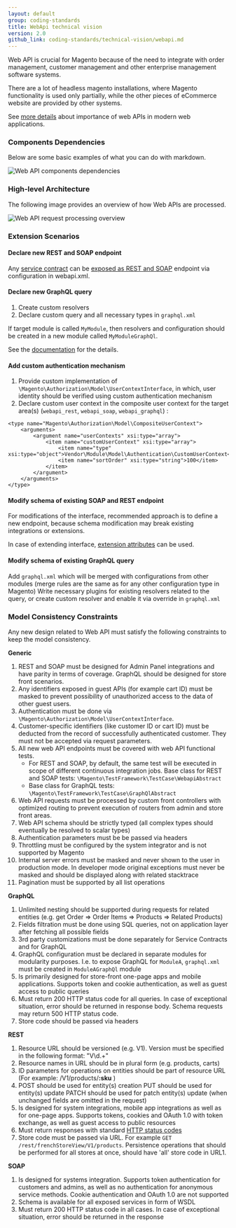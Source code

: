 ```yaml
---
layout: default
group: coding-standards
title: WebApi technical vision
version: 2.0
github_link: coding-standards/technical-vision/webapi.md
---
```


Web API is crucial for Magento because of the need to integrate with order management, customer management and other enterprise management software systems.

There are a lot of headless magento installations, where Magento functionality is used only partially, while the other pieces of eCommerce website are provided by other systems.

See [more details](https://en.wikipedia.org/wiki/Web_API) about importance of web APIs in modern web applications.


### Components Dependencies

Below are some basic examples of what you can do with markdown.

![Web API components dependencies]({{site.baseurl}}common/images/coding-standards/webapi-components-dependencies.png)

### High-level Architecture

The following image provides an overview of how Web APIs are processed.

![Web API request processing overview]({{site.baseurl}}common/images/coding-standards/webapi-request-processing-high-level-overview.png)

### Extension Scenarios

#### Declare new REST and SOAP endpoint

Any [service contract]({{page.baseurl}}extension-dev-guide/service-contracts/service-contracts.html) can be [exposed as REST and SOAP]({{page.baseurl}}extension-dev-guide/service-contracts/service-to-web-service.html) endpoint via configuration in webapi.xml.

#### Declare new GraphQL query

1. Create custom resolvers
1. Declare custom query and all necessary types in `graphql.xml`

If target module is called `MyModule`, then resolvers and configuration should be created in a new module called `MyModuleGraphQl`.

See the [documentation](http://devdocs.magento.com/guides/v2.3/graphql/index.html) for the details.


#### Add custom authentication mechanism

1. Provide custom implementation of `\Magento\Authorization\Model\UserContextInterface`, in which, user identity should be verified using custom authentication mechanism
1. Declare custom user context in the composite user context for the target area(s) (`webapi_rest`, `webapi_soap`, `webapi_graphql`) :

~~~
<type name="Magento\Authorization\Model\CompositeUserContext">
    <arguments>
        <argument name="userContexts" xsi:type="array">
            <item name="customUserContext" xsi:type="array">
                <item name="type" xsi:type="object">Vendor\Module\Model\Authentication\CustomUserContext</item>
                <item name="sortOrder" xsi:type="string">100</item>
            </item>
        </argument>
    </arguments>
</type>
~~~

#### Modify schema of existing SOAP and REST endpoint

For modifications of the interface, recommended approach is to define a new endpoint, because schema modification may break existing integrations or extensions.

In case of extending interface, [extension attributes]({{page.baseurl}}extension-dev-guide/attributes.html) can be used.


#### Modify schema of existing GraphQL query

Add `graphql.xml` which will be merged with configurations from other modules (merge rules are the same as for any other configuration type in Magento)
Write necessary plugins for existing resolvers related to the query, or create custom resolver and enable it via override in `graphql.xml`

### Model Consistency Constraints

Any new design related to Web API must satisfy the following constraints to keep the model consistency.

**Generic**

1. REST and SOAP must be designed for Admin Panel integrations and have parity in terms of coverage. GraphQL should be designed for store front scenarios.
1. Any identifiers exposed in guest APIs (for example cart ID) must be masked to prevent possibility of unauthorized access to the data of other guest users.
1. Authentication must be done via `\Magento\Authorization\Model\UserContextInterface`.
1. Customer-specific identifiers (like customer ID or cart ID) must be deducted from the record of successfully authenticated customer. They must not be accepted via request parameters.
1. All new web API endpoints must be covered with web API functional tests.
    * For REST and SOAP, by default, the same test will be executed in scope of different continuous integration jobs. Base class for REST and SOAP tests: `\Magento\TestFramework\TestCase\WebapiAbstract`
    * Base class for GraphQL tests: `\Magento\TestFramework\TestCase\GraphQlAbstract`
1. Web API requests must be processed by custom front controllers with optimized routing to prevent execution of routers from admin and store front areas.
1. Web API schema should be strictly typed (all complex types should eventually be resolved to scalar types)
1. Authentication parameters must be be passed via headers
1. Throttling must be configured by the system integrator and is not supported by Magento
1. Internal server errors must be masked and never shown to the user in production mode. In developer mode original exceptions must never be masked and should be displayed along with related stacktrace
1. Pagination must be supported by all list operations

**GraphQL**

1. Unlimited nesting should be supported during requests for related entities (e.g. get Order => Order Items => Products => Related Products)
1. Fields filtration must be done using SQL queries, not on application layer after fetching all possible fields
1. 3rd party customizations must be done separately for Service Contracts and for GraphQL
1. GraphQL configuration must be declared in separate modules for modularity purposes. I.e. to expose GraphQL for `ModuleA`, `graphql.xml` must be created in `ModuleAGraphQl` module
1. Is primarily designed for store-front one-page apps and mobile applications. Supports token and cookie authentication, as well as guest access to public queries
1. Must return 200 HTTP status code for all queries. In case of exceptional situation, error should be returned in response body. Schema requests may return 500 HTTP status code.
1. Store code should be passed via headers

**REST**

1. Resource URL should be versioned (e.g. V1). Version must be specified in the following format: "V\\d.+"
1. Resource names in URL should be in plural form (e.g. products, carts)
1. ID parameters for operations on entities should be part of resource URL (For example: /V1/products/**:sku** )
1. POST should be used for entity(s) creation
   PUT should be used for entity(s) update
   PATCH should be used for patch entity(s) update (when unchanged fields are omitted in the request)
1. Is designed for system integrations, mobile app integrations as well as for one-page apps. Supports tokens, cookies and OAuth 1.0 with token exchange, as well as guest access to public resources
1. Must return responses with standard [HTTP status codes](https://en.wikipedia.org/wiki/List_of_HTTP_status_codes)
1. Store code must be passed via URL. For example `GET /rest/frenchStoreView/V1/products`. Persistence operations that should be performed for all stores at once, should have 'all' store code in URL1.

**SOAP**

1. Is designed for systems integration. Supports token authentication for customers and admins, as well as no authentication for anonymous service methods. Cookie authentication and OAuth 1.0 are not supported
1. Schema is available for all exposed services in form of WSDL
1. Must return 200 HTTP status code in all cases. In case of exceptional situation, error should be returned in the response
